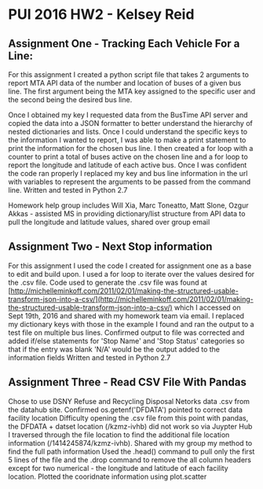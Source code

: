 # PUI 2016 HW2 - Kelsey Reid

## Assignment One - Tracking Each Vehicle For a Line:

For this assignment I created a python script file that takes 2 arguments to report MTA API data of the number and location of buses of a given bus line. The first argument being the MTA key assigned to the specific user and the second being the desired bus line. 

Once I obtained my key I requested data from the BusTime API server and copied the data into a JSON formatter to better understand the hierarchy of nested dictionaries and lists. Once I could understand the specific keys to the information I wanted to report, I was able to make a print statement to print the information for the chosen bus line. I then created a for loop with a counter to print a total of buses active on the chosen line and a for loop to report the longitude and latitude of each active bus. Once I was confident the code ran properly I replaced my key and bus line information in the url with variables to represent the arguments to be passed from the command line.
Written and tested in Python 2.7 

Homework help group includes Will Xia, Marc Toneatto, Matt Slone, Ozgur Akkas - assisted MS in providing dictionary/list structure from API data to pull the longitude and latitude values, shared over group email

## Assignment Two - Next Stop information

For this assignment I used the code I created for assignment one as a base to edit and build upon. I used a for loop to iterate over the values desired for the .csv file. Code used to generate the .csv file was found at [http://michelleminkoff.com/2011/02/01/making-the-structured-usable-transform-json-into-a-csv/](http://michelleminkoff.com/2011/02/01/making-the-structured-usable-transform-json-into-a-csv/) which I accessed on Sept 19th, 2016 and shared with my homework team via email. I replaced my dictionary keys with those in the example I found and ran the output to a test file on multiple bus lines.
Confirmed output to file was corrected and added if/else statements for 'Stop Name' and 'Stop Status' categories so that if the entry was blank 'N/A' would be the output added to the information fields
Written and tested in Python 2.7 

## Assignment Three - Read CSV File With Pandas
Chose to use DSNY Refuse and Recycling Disposal Netorks data .csv from the datahub site. Confirmed os.getenf('DFDATA') pointed to correct data facility location
Difficulty opening the .csv file from this point with pandas, the DFDATA + datset location (/kzmz-ivhb) did not work so via Juypter Hub I traversed through the file location to find the additional file location information (/1414245874/kzmz-ivhb). Shared with my group my method to find the full path information
Used the .head() command to pull only the first 5 lines of the file and the .drop command to remove the all column headers except for two numerical - the longitude and latitude of each facility location.
Plotted the cooridnate information using plot.scatter 
